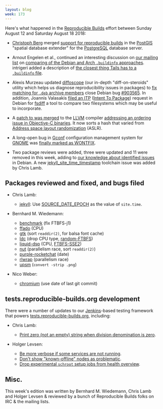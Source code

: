 ```yaml
---
layout: blog
week: 173
---
```


Here's what happened in the [Reproducible Builds](https://reproducible-builds.org) effort between Sunday August 12 and Saturday August 18 2018:

* [Christoph Berg](https://www.df7cb.de/) merged [support for reproducible builds](https://github.com/postgis/postgis/commit/873c6cba3e7f7e87b615b25c50d9c8dcede661ec) in the [PostGIS](https://postgis.net/) "spatial database extender" for the [PostgreSQL](https://www.postgresql.org/) database server.

* Arnout Engelen et al., continued an interesting discussion on [our mailing list](https://lists.reproducible-builds.org/listinfo/rb-general) on [comparing of the Debian and Arch `.buildinfo` approaches](https://lists.reproducible-builds.org/pipermail/rb-general/2018-August/001105.html). intrigeri added a description of [the closest thing Tails has to a `.buildinfo` file](https://lists.reproducible-builds.org/pipermail/rb-general/2018-August/001122.html).

* Alexis Murzeau updated [diffoscope](https://diffoscope.org) (our in-depth "diff-on-steroids" utility which helps us diagnose reproducibility issues in packages) to [fix matching for `.deb` archive members](https://salsa.debian.org/reproducible-builds/diffoscope/commit/8b90ec1) close Debian bug [#903565](https://bugs.debian.org/903565). In addition, Joannis Valasakis [filed an ITP](https://bugs.debian.org/906030) ([Intent To Package](https://wiki.debian.org/ITP)) request in Debian for [fsdiff](https://github.com/kanocomputing/fsdiff) a tool to compare two filesystems which may be useful to incorporate.

* A [patch to was merged](https://reviews.llvm.org/D50559) to the [LLVM](https://llvm.org/) compiler [addressing an ordering issue in Objective-C binaries](https://bugs.llvm.org/show_bug.cgi?id=35277). It now sorts a hash that varied from [Address space layout randomization](https://en.wikipedia.org/wiki/Address_space_layout_randomization) (ASLR).

* A long-open bug in [Gconf](https://en.wikipedia.org/wiki/GConf) configuration management system for [GNOME](https://www.gnome.org/) was [finally marked as WONTFIX](https://bugzilla.gnome.org/show_bug.cgi?id=784738#c3).

* Two package reviews were added, three were updated and 11 were removed in this week, adding to [our knowledge about identified issues](https://tests.reproducible-builds.org/debian/index_issues.html) in Debian. A new [jekyll\_site\_time\_timestamp](https://salsa.debian.org/reproducible-builds/reproducible-notes/commit/402eafa1) toolchain issue was added by Chris Lamb.

Packages reviewed and fixed, and bugs filed
-------------------------------------------

* Chris Lamb:

    * [jekyll](https://github.com/jekyll/jekyll/pull/7187): Use [SOURCE_DATE_EPOCH](https://reproducible-builds.org/specs/source-date-epoch/) as the value of `site.time`.

* Bernhard M. Wiedemann:

    * [benchmark](https://github.com/google/benchmark/pull/653) (fix FTBFS-j1)
    * [ffado](https://build.opensuse.org/request/show/630005) (CPU)
    * [gtk](https://gitlab.gnome.org/GNOME/gtk/merge_requests/297) (sort `readdir(2)`, for balsa font cache)
    * [ldc](https://github.com/ldc-developers/ldc/pull/2812) (drop CPU type, [random-FTBFS](https://github.com/ldc-developers/ldc/issues/2816))
    * [liquid-dsp](https://build.opensuse.org/request/show/630018) (CPU, [FTBFS-SSE2](https://github.com/jgaeddert/liquid-dsp/issues/137))
    * [nut](https://build.opensuse.org/request/show/628805) (parallelism race, sort `readdir(2)`)
    * [purple-rocketchat](https://bitbucket.org/EionRobb/purple-rocketchat/pull-requests/5/allow-to-override-build-date-with/diff) (date)
    * [rlwrap](https://github.com/hanslub42/rlwrap/pull/89) (parallelism race)
    * [upsm](https://build.opensuse.org/request/show/630019) (`convert -strip .png`)

* Nico Weber:
    * [chromium](https://chromium-review.googlesource.com/c/1167913/) (use date of last git commit)

tests.reproducible-builds.org development
-----------------------------------------

There were a number of updates to our [Jenkins](https://jenkins.io/)-based testing framework that powers [tests.reproducible-builds.org](tests.reproducible-builds.org), including:

* Chris Lamb:
    * [Print zero (not an empty) string when division denomination is zero](https://salsa.debian.org/qa/jenkins.debian.net/commit/c1cbac45).

* Holger Levsen:
    * [Be more verbose if some services are not running](https://salsa.debian.org/qa/jenkins.debian.net/commit/b9455665).
    * [Don't show "known-offline" nodes as problematic](https://salsa.debian.org/qa/jenkins.debian.net/commit/2e46ce82).
    * [Drop experimental `schroot` setup jobs from health overview](https://salsa.debian.org/qa/jenkins.debian.net/commit/43859de4).

Misc.
-----

This week's edition was written by Bernhard M. Wiedemann, Chris Lamb and Holger Levsen & reviewed by a bunch of Reproducible Builds folks on IRC & the mailing lists.
